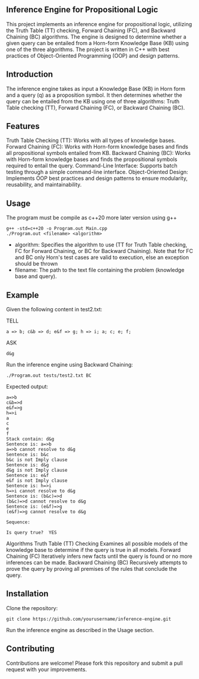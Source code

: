 ## Inference Engine for Propositional Logic

This project implements an inference engine for propositional logic, utilizing the Truth Table (TT) checking, Forward Chaining (FC), and Backward Chaining (BC) algorithms. The engine is designed to determine whether a given query can be entailed from a Horn-form Knowledge Base (KB) using one of the three algorithms. The project is written in C++ with best practices of Object-Oriented Programming (OOP) and design patterns.

## Introduction

The inference engine takes as input a Knowledge Base (KB) in Horn form and a query (q) as a proposition symbol. It then determines whether the query can be entailed from the KB using one of three algorithms: Truth Table checking (TT), Forward Chaining (FC), or Backward Chaining (BC).

## Features

Truth Table Checking (TT): Works with all types of knowledge bases.
Forward Chaining (FC): Works with Horn-form knowledge bases and finds all propositional symbols entailed from KB.
Backward Chaining (BC): Works with Horn-form knowledge bases and finds the propositional symbols required to entail the query.
Command-Line Interface: Supports batch testing through a simple command-line interface.
Object-Oriented Design: Implements OOP best practices and design patterns to ensure modularity, reusability, and maintainability.

## Usage

The program must be compile as c++20 more later version using g++

```
g++ -std=c++20 -o Program.out Main.cpp
./Program.out <filename> <algorithm>
```

-   algorithm: Specifies the algorithm to use (TT for Truth Table checking, FC for Forward Chaining, or BC for Backward Chaining). Note that for FC and BC only Horn's test cases are valid to execution, else an exception should be thrown
-   filename: The path to the text file containing the problem (knowledge base and query).

## Example

Given the following content in test2.txt:

TELL

```
a => b; c&b => d; e&f => g; h => i; a; c; e; f;
```

ASK

```
d&g
```

Run the inference engine using Backward Chaining:

```
./Program.out tests/test2.txt BC
```

Expected output:

```
a=>b
c&b=>d
e&f=>g
h=>i
a
c
e
f
Stack contain: d&g
Sentence is: a=>b
a=>b cannot resolve to d&g
Sentence is: b&c
b&c is not Imply clause
Sentence is: d&g
d&g is not Imply clause
Sentence is: e&f
e&f is not Imply clause
Sentence is: h=>i
h=>i cannot resolve to d&g
Sentence is: (b&c)=>d
(b&c)=>d cannot resolve to d&g
Sentence is: (e&f)=>g
(e&f)=>g cannot resolve to d&g

Sequence:

Is query true?  YES
```

Algorithms
Truth Table (TT) Checking
Examines all possible models of the knowledge base to determine if the query is true in all models.
Forward Chaining (FC)
Iteratively infers new facts until the query is found or no more inferences can be made.
Backward Chaining (BC)
Recursively attempts to prove the query by proving all premises of the rules that conclude the query.

## Installation

Clone the repository:

```
git clone https://github.com/yourusername/inference-engine.git
```

Run the inference engine as described in the Usage section.

## Contributing

Contributions are welcome! Please fork this repository and submit a pull request with your improvements.

